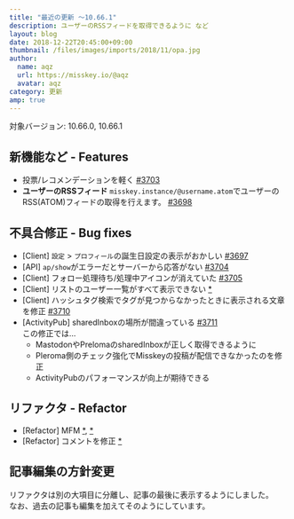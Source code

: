 ```yaml
---
title: "最近の更新 ～10.66.1"
description: ユーザーのRSSフィードを取得できるように など
layout: blog
date: 2018-12-22T20:45:00+09:00
thumbnail: /files/images/imports/2018/11/opa.jpg
author:
  name: aqz
  url: https://misskey.io/@aqz
  avatar: aqz
category: 更新
amp: true
---
```

対象バージョン: 10.66.0, 10.66.1

## 新機能など - Features
- 投票/レコメンデーションを軽く [#3703](https://github.com/syuilo/misskey/pull/3703)
- **ユーザーのRSSフィード** `misskey.instance/@username.atom`でユーザーのRSS(ATOM)フィードの取得を行えます。 [#3698](https://github.com/syuilo/misskey/pull/3698)


## 不具合修正 - Bug fixes
- [Client] `設定` > `プロフィール`の誕生日設定の表示がおかしい [#3697](https://github.com/syuilo/misskey/pull/3697)
- [API] `ap/show`がエラーだとサーバーから応答がない [#3704](https://github.com/syuilo/misskey/pull/3704)
- [Client] フォロー処理待ち/処理中アイコンが消えていた [#3705](https://github.com/syuilo/misskey/pull/3705)
- [Client] リストのユーザー一覧がすべて表示できない [*](https://github.com/syuilo/misskey/commit/51b915428e648d94a21ddbf74019500a66ef1fd0)
- [Client] ハッシュタグ検索でタグが見つからなかったときに表示される文章を修正 [#3710](https://github.com/syuilo/misskey/pull/3710)
- [ActivityPub] sharedInboxの場所が間違っている [#3711](https://github.com/syuilo/misskey/pull/3711)  
  この修正では...  
  * MastodonやPrelomaのsharedInboxが正しく取得できるように
  * Pleroma側のチェック強化でMisskeyの投稿が配信できなかったのを修正
  * ActivityPubのパフォーマンスが向上が期待できる

## リファクタ - Refactor
- [Refactor] MFM [*](https://github.com/syuilo/misskey/commit/e9f8897fe28249642d47dd1ecf3e6a76b552ddf5), [*](https://github.com/syuilo/misskey/commit/580191fb172eccbbd12c2dfbccbd8346f38de91e)
- [Refactor] コメントを修正 [*](https://github.com/syuilo/misskey/commit/2a8f984db755c902ece2a5be63efad8775c50a7f)

## 記事編集の方針変更
リファクタは別の大項目に分離し、記事の最後に表示するようにしました。  
なお、過去の記事も編集を加えてそのようにしています。